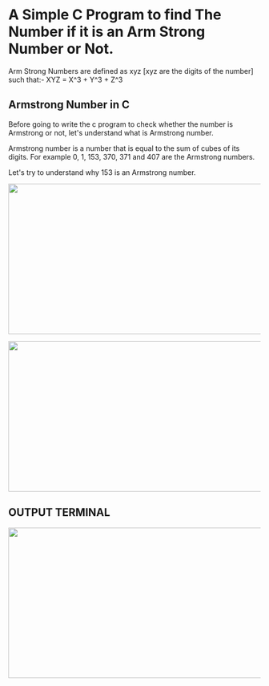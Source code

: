 <h1>A Simple C Program to find The Number if it is an Arm Strong  Number or Not.</h1>

Arm Strong Numbers are defined as xyz [xyz are the digits of the number] such that:-
XYZ = X^3 + Y^3 + Z^3

<h2>Armstrong Number in C</h2>
Before going to write the c program to check whether the number is Armstrong or not, let's understand what is Armstrong number.

Armstrong number is a number that is equal to the sum of cubes of its digits. For example 0, 1, 153, 370, 371 and 407 are the Armstrong numbers.

Let's try to understand why 153 is an Armstrong number.

<img src="https://drive.google.com/file/d/188dwI9kCkn8IN6GF7ag_vEFkX5WWE97t/view?usp=sharing" height="300" width="1000"> <br>

<img src="https://drive.google.com/file/d/1A_FhWG0EBchrYx8ZtSr4lp4I9XGgtmpt/view?usp=sharing" height="300" width="1000"><br>

<h2>OUTPUT TERMINAL</h1>

<img src="https://drive.google.com/file/d/1UKZ1h6-HhX4AeG36RivotfZlX2fb5RRz/view?usp=sharing" height="300" width="1000">